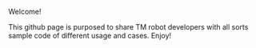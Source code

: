 Welcome!

This github page is purposed to share TM robot developers with all sorts sample code of different usage and cases.
Enjoy!

<!---
TechmanRobotDev/TechmanRobotDev is a ✨ special ✨ repository because its `README.md` (this file) appears on your GitHub profile.
You can click the Preview link to take a look at your changes.
--->
